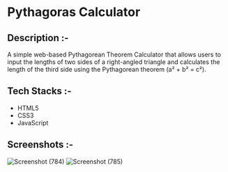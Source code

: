 # Pythagoras Calculator

## Description :-
A simple web-based Pythagorean Theorem Calculator that allows users to input the lengths of two sides of a right-angled triangle and calculates the length of the third side using the Pythagorean theorem (a² + b² = c²).

## Tech Stacks :-
* HTML5
* CSS3
* JavaScript

## Screenshots :-
![Screenshot (784)](https://github.com/Gitesh08/CalcDiverse/assets/115268756/1b5d1c54-22b5-4501-bc87-45a2c4232fe9)
![Screenshot (785)](https://github.com/Gitesh08/CalcDiverse/assets/115268756/446b8bca-3e54-4c40-9ee7-75223bbab4b0)
